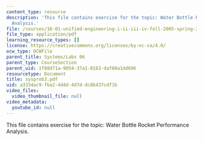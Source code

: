 ```yaml
---
content_type: resource
description: 'This file contains exercise for the topic: Water Bottle Rocket Performance
  Analysis.'
file: /courses/16-01-unified-engineering-i-ii-iii-iv-fall-2005-spring-2006/a3334ac9fba24d4d4d7ddc8b437cdf1b_sysprob3.pdf
file_type: application/pdf
learning_resource_types: []
license: https://creativecommons.org/licenses/by-nc-sa/4.0/
ocw_type: OCWFile
parent_title: Systems/Labs 06
parent_type: CourseSection
parent_uid: 1f88d71a-9054-37a1-8163-daf60a1dd696
resourcetype: Document
title: sysprob3.pdf
uid: a3334ac9-fba2-4d4d-4d7d-dc8b437cdf1b
video_files:
  video_thumbnail_file: null
video_metadata:
  youtube_id: null
---
```

This file contains exercise for the topic: Water Bottle Rocket Performance Analysis.
